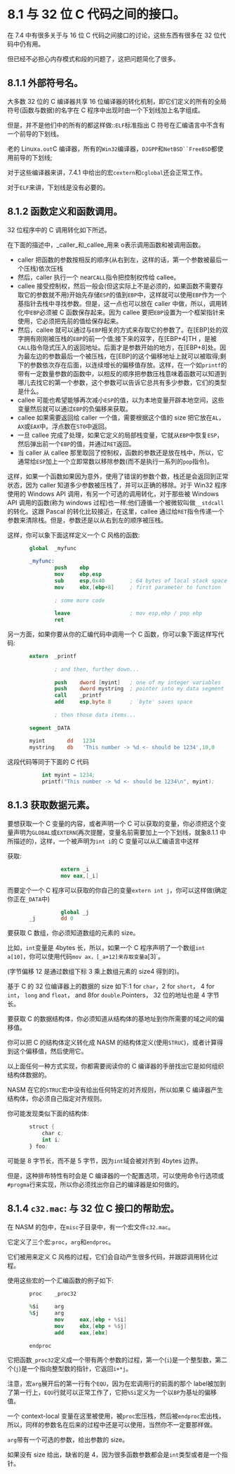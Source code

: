 8.1 与 32 位 C 代码之间的接口。
======


在 7.4 中有很多关于与 16 位 C 代码之间接口的讨论，这些东西有很多在 32 位代码中仍有用。

但已经不必担心内存模式和段的问题了，这把问题简化了很多。


## 8.1.1 外部符号名。


大多数 32 位的 C 编译器共享 16 位编译器的转化机制，即它们定义的所有的全局符号(函数与数据)的名字在 C 程序中出现时由一个下划线加上名字组成。

但是，并不是他们中的所有的都这样做::`ELF`标准指出 C 符号在汇编语言中不含有一个前导的下划线。

老的 Linux`a.out`C 编译器，所有的`Win32`编译器，`DJGPP`和`NetBSD``FreeBSD`都使用前导的下划线;

对于这些编译器来讲，7.4.1 中给出的宏`cextern`和`cglobal`还会正常工作。

对于`ELF`来讲，下划线是没有必要的。


## 8.1.2 函数定义和函数调用。

32 位程序中的 C 调用转化如下所述。

在下面的描述中，_caller_和_callee_用来 o表示调用函数和被调用函数。

*  caller 把函数的参数按相反的顺序(从右到左，这样的话，第一个参数被最后一个压栈)依次压栈
*  然后，caller 执行一个 near`CALL`指令把控制权传给 callee。
*  callee 接受控制权，然后一般会(但这实际上不是必须的，如果函数不需要存取它的参数就不用)开始先存储`ESP`的值到`EBP`中，这样就可以使用`EBP`作为一个基指针去栈中寻找参数。但是，这一点也可以放在 caller 中做，所以，调用转化中`EBP`必须被 C 函数保存起来。因为 callee 要把`EBP`设置为一个框架指针来使用，它必须把先前的值给保存起来。
*  然后，callee 就可以通过与`EBP`相关的方式来存取它的参数了。在[EBP]处的双字拥有刚刚被压栈的`EBP`的前一个值;接下来的双字，在[EBP+4]TH ，是被`CALL`指令隐式压入的返回地址。后面才是参数开始的地方，在[EBP+8]处。因为最左边的参数最后一个被压栈，在[EBP]的这个偏移地址上就可以被取得;剩下的参数依次存在后面，以连续增长的偏移值存放。这样，在一个如`printf`的带有一定数量参数的函数中，以相反的顺序把参数压栈意味着函数可以知道到哪儿去找它的第一个参数，这个参数可以告诉它总共有多少参数，它们的类型是什么。
*  callee 可能也希望能够再次减小`ESP`的值，以为本地变量开辟本地空间，这些变量然后就可以通过`EBP`的负偏移来获取。
*  callee 如果需要返回给 caller 一个值，需要根据这个值的 size 把它放在`AL`，`AX`或`EAX`中。浮点数在`ST0`中返回。
*  一旦 callee 完成了处理，如果它定义的局部栈变量，它就从`EBP`中恢复`ESP`，然后弹出前一个`EBP`的值，并通过`RET`返回。
*  当 caller 从 callee 那里取回了控制权，函数的参数还是放在栈中，所以，它通常给`ESP`加上一个立即常数以移除参数(而不是执行一系列的`pop`指令)。


这样，如果一个函数如果因为意外，使用了错误的参数个数，栈还是会返回到正常状态，因为 caller 知道多少参数被压栈了，并可以正确的移除。对于 Win32 程序使用的 Windows API 调用，有另一个可选的调用转化，对于那些被 Windows API 调用的函数(称为 windows 过程)也一样:他们遵循一个被微软叫做`__stdcall`的转化。这跟 Pascal 的转化比较接近，在这里，callee 通过给`RET`指令传递一个参数来清除栈。但是，参数还是以从右到左的顺序被压栈。

这样，你可以象下面这样定义一个 C 风格的函数:

```nasm
       global  _myfunc 
       
       _myfunc: 
               push    ebp 
               mov     ebp,esp 
               sub     esp,0x40        ; 64 bytes of local stack space 
               mov     ebx,[ebp+8]     ; first parameter to function 
       
               ; some more code 
       
               leave                   ; mov esp,ebp / pop ebp 
               ret
```

另一方面，如果你要从你的汇编代码中调用一个 C 函数，你可以象下面这样写代码:

```nasm
       extern  _printf 
       
               ; and then, further down... 
       
               push    dword [myint]   ; one of my integer variables 
               push    dword mystring  ; pointer into my data segment 
               call    _printf 
               add     esp,byte 8      ; `byte' saves space 
       
               ; then those data items... 
       
       segment _DATA 
       
       myint       dd   1234 
       mystring    db   'This number -> %d <- should be 1234',10,0
```

这段代码等同于下面的 C 代码

```nasm
           int myint = 1234; 
           printf("This number -> %d <- should be 1234\n", myint);
```

## 8.1.3 获取数据元素。

要想获取一个 C 变量的内容，或者声明一个 C 可以获取的变量，你必须把这个变量声明为`GLOBAL`或`EXTERN`(再次提醒，变量名前需要加上一个下划线，就象8.1.1 中所描述的)，这样，一个被声明为`int i`的 C 变量可以从汇编语言中这样

获取:

```nasm
                 extern _i 
                 mov eax,[_i]
```

而要定个一个 C 程序可以获取的你自己的变量`extern int j`，你可以这样做(确定你正在`_DATA`中)

```nasm
                 global _j 
       _j        dd 0
```

要获取 C 数组，你必须知道数组的元素的 size。

比如，`int`变量是 4bytes 长，所以，如果一个 C 程序声明了一个数组`int a[10]`，你可以使用代码`mov ax，[_a+12]来存取变量`a[3]`。

(字节偏移 12 是通过数组下标 3 乘上数组元素的 size4 得到的)。

基于 C 的 32 位编译器上的数据的 size 如下:1 for `char`，2 for `short`， 4 for `int`， `long` and `float`， and 8for `double`.Pointers， 32 位的地址也是 4 字节长。

要获取 C 的数据结构体，你必须知道从结构体的基地址到你所需要的域之间的偏移值。

你可以把 C 的结构体定义转化成 NASM 的结构体定义(使用`STRUC`)，或者计算得到这个偏移值，然后使用它。

以上面任何一种方式实现，你都需要阅读你的 C 编译器的手册找出它是如何组织结构体数据的。

NASM 在它的`STRUC`宏中没有给出任何特定的对齐规则，所以如果 C 编译器产生结构体，你必须自己指定对齐规则。

你可能发现类似下面的结构体:

```nasm
       struct { 
           char c; 
           int i; 
       } foo;
```

可能是 8 字节长，而不是 5 字节，因为`int`域会被对齐到 4bytes 边界。

但是，这种排布特性有时会是 C 编译器的一个配置选项，可以使用命令行选项或`#progma`行来实现，所以你必须找出你自己的编译器是如何做的。


## 8.1.4 `c32.mac`: 与 32 位 C 接口的帮助宏。

在 NASM 的包中，在`misc`子目录中，有一个宏文件`c32.mac`。

它定义了三个宏:`proc`，`arg`和`endproc`。

它们被用来定义 C 风格的过程，它们会自动产生很多代码，并跟踪调用转化过程。

使用这些宏的一个汇编函数的例子如下:

```nasm
       proc    _proc32 
       
       %$i     arg 
       %$j     arg 
               mov     eax,[ebp + %$i] 
               mov     ebx,[ebp + %$j] 
               add     eax,[ebx] 
       
       endproc
```

它把函数`_proc32`定义成一个带有两个参数的过程，第一个(`i`)是一个整型数，第二个(`j`)是一个指向整型数的指针，它返回`i+*j`。

注意，宏`arg`展开后的第一行有个`EQU`，因为在宏调用行的前面的那个 label被加到了第一行上，`EQU`行就可以正常工作了，它把`%Si`定义为一个以`BP`为基址的偏移值。

一个 context-local 变量在这里被使用，被`proc`宏压栈，然后被`endproc`宏出栈，所以，同样的参数名在后来的过程中还是可以使用，当然你不一定要那样做。

`arg`带有一个可选的参数，给出参数的 size。

如果没有 size 给出，缺省的是 4，因为很多函数参数都会是`int`类型或者是一个指针。
